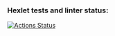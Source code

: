 ### Hexlet tests and linter status:
[![Actions Status](https://github.com/ilyanazarkov/php-project-lvl2/workflows/hexlet-check/badge.svg)](https://github.com/ilyanazarkov/php-project-lvl2/actions)